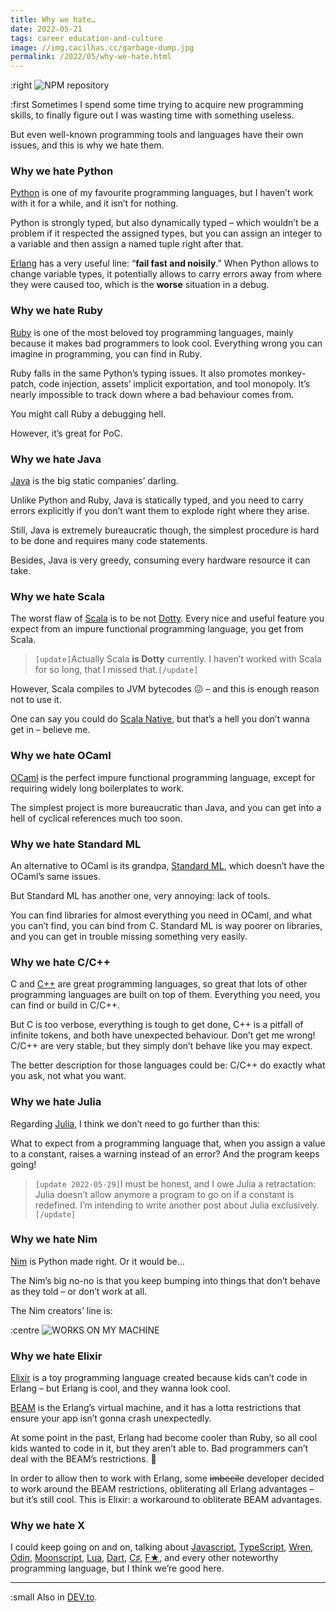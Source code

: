 ```yaml
---
title: Why we hate…
date: 2022-05-21
tags: career education-and-culture
image: //img.cacilhas.cc/garbage-dump.jpg
permalink: /2022/05/why-we-hate.html
---
```

[image]: {{{image}}}
[WORKS ON MY MACHINE]: {{{cacilhas.url}}}/img/works-on-my-machine.png
[BEAM]: https://www.erlang.org/blog/a-brief-beam-primer/
[C++]: https://www.cplusplus.com/
[C♯]: https://docs.microsoft.com/en-us/dotnet/csharp/
[Dart]: https://dart.dev/
[DEV.to]: https://dev.to/cacilhas/why-we-hate-3m8k
[Dotty]: https://dotty.epfl.ch/
[Elixir]: https://elixir-lang.org/
[Erlang]: https://www.erlang.org/
[F★]: https://www.fstar-lang.org/
[Java]: https://docs.oracle.com/java/
[Javascript]: https://www.javascript.com/
[Julia]: https://julialang.org/
[Lua]: https://www.lua.org/
[Moonscript]: https://moonscript.org/
[Nim]: https://nim-lang.org/
[OCaml]: https://ocaml.org/
[Odin]: https://odin-lang.org/
[Python]: https://www.python.org/
[Ruby]: https://www.ruby-lang.org/
[Scala]: https://scala-lang.org/
[Scala Native]: https://scala-native.readthedocs.io/
[Standard ML]: http://www.mlton.org/
[Typescript]: https://www.typescriptlang.org/
[Wren]: https://wren.io/

:right ![NPM repository][image]

:first Sometimes I spend some time trying to acquire new programming skills, to
finally figure out I was wasting time with something useless.

But even well-known programming tools and languages have their own issues, and
this is why we hate them.


### Why we hate Python

[Python][] is one of my favourite programming languages, but I haven’t work with
it for a while, and it isn’t for nothing.

Python is strongly typed, but also dynamically typed – which wouldn’t be a
problem if it respected the assigned types, but you can assign an integer to a
variable and then assign a named tuple right after that.

[Erlang][] has a very useful line: “**fail fast and noisily**.” When Python
allows to change variable types, it potentially allows to carry errors away from
where they were caused too, which is the **worse** situation in a
debug.


### Why we hate Ruby

[Ruby][] is one of the most beloved toy programming languages, mainly because it
makes bad programmers to look cool. Everything wrong you can imagine in
programming, you can find in Ruby.

Ruby falls in the same Python’s typing issues. It also promotes monkey-patch,
code injection, assets’ implicit exportation, and tool monopoly. It’s nearly
impossible to track down where a bad behaviour comes from.

You might call Ruby a debugging hell.

However, it’s great for PoC.


### Why we hate Java

[Java][] is the big static companies’ darling.

Unlike Python and Ruby, Java is statically typed, and you need to carry errors
explicitly if you don’t want them to explode right where they arise.

Still, Java is extremely bureaucratic though, the simplest procedure is hard to
be done and requires many code statements.

Besides, Java is very greedy, consuming every hardware resource it can take.


### Why we hate Scala

The worst flaw of [Scala][] is to be not [Dotty][]. Every nice and useful
feature you expect from an impure functional programming language, you get from
Scala.

> `[update]`Actually Scala **is Dotty** currently. I haven’t worked with Scala
> for so long, that I missed that.`[/update]`

However, Scala compiles to JVM bytecodes 😖 – and this is enough reason not to
use it.

One can say you could do [Scala Native][], but that’s a hell you don’t wanna get
in – believe me.


### Why we hate OCaml

[OCaml][] is the perfect impure functional programming language, except for
requiring widely long boilerplates to work.

The simplest project is more bureaucratic than Java, and you can get into a hell
of cyclical references much too soon.


### Why we hate Standard ML

An alternative to OCaml is its grandpa, [Standard ML][], which doesn’t have the
OCaml’s same issues.

But Standard ML has another one, very annoying: lack of tools.

You can find libraries for almost everything you need in OCaml, and what you
can’t find, you can bind from C. Standard ML is way poorer on libraries, and you
can get in trouble missing something very easily.


### Why we hate C/C++

C and [C++][] are great programming languages, so great that lots of other
programming languages are built on top of them. Everything you need, you can
find or build in C/C++.

But C is too verbose, everything is tough to get done, C++ is a pitfall of
infinite tokens, and both have unexpected behaviour. Don’t get me wrong! C/C++
are very stable, but they simply don’t behave like you may expect.

The better description for those languages could be: C/C++ do exactly what you
ask, not what you want.


### Why we hate Julia

Regarding [Julia][], I think we don’t need to go further than this:

What to expect from a programming language that, when you assign a value to a
constant, raises a warning instead of an error? And the program keeps going!

> `[update 2022-05-29]`I must be honest, and I owe Julia a retractation: Julia
> doesn’t allow anymore a program to go on if a constant is redefined. I’m
> intending to write another post about Julia exclusively.`[/update]`


### Why we hate Nim

[Nim][] is Python made right. Or it would be…

The Nim’s big no-no is that you keep bumping into things that don’t behave as
they told – or don’t work at all.

The Nim creators’ line is:

:centre ![WORKS ON MY MACHINE][]


### Why we hate Elixir

[Elixir][] is a toy programming language created because kids can’t code in
Erlang – but Erlang is cool, and they wanna look cool.

[BEAM][] is the Erlang’s virtual machine, and it has a lotta restrictions that
ensure your app isn’t gonna crash unexpectedly.

At some point in the past, Erlang had become cooler than Ruby, so all cool kids
wanted to code in it, but they aren’t able to. Bad programmers can’t deal with
the BEAM’s restrictions. 🤷

In order to allow then to work with Erlang, some ~~imbecile~~ developer decided
to work around the BEAM restrictions, obliterating all Erlang advantages – but
it’s still cool. This is Elixir: a workaround to obliterate BEAM advantages.


### Why we hate X

I could keep going on and on, talking about [Javascript][], [TypeScript][],
[Wren][], [Odin][], [Moonscript][], [Lua][], [Dart][], [C♯][], [F★][], and
every other noteworthy programming language, but I think we’re good here.


-----

:small Also in [DEV.to][].
